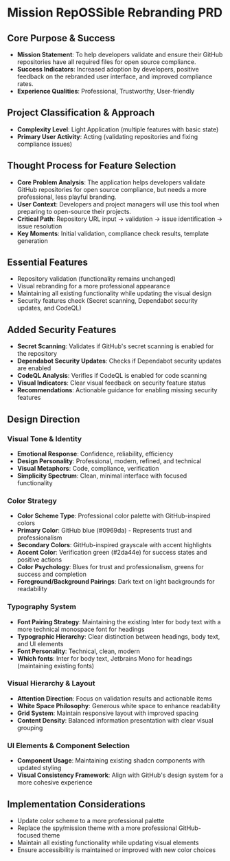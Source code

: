# Mission RepOSSible Rebranding PRD

## Core Purpose & Success
- **Mission Statement**: To help developers validate and ensure their GitHub repositories have all required files for open source compliance.
- **Success Indicators**: Increased adoption by developers, positive feedback on the rebranded user interface, and improved compliance rates.
- **Experience Qualities**: Professional, Trustworthy, User-friendly

## Project Classification & Approach
- **Complexity Level**: Light Application (multiple features with basic state)
- **Primary User Activity**: Acting (validating repositories and fixing compliance issues)

## Thought Process for Feature Selection
- **Core Problem Analysis**: The application helps developers validate GitHub repositories for open source compliance, but needs a more professional, less playful branding.
- **User Context**: Developers and project managers will use this tool when preparing to open-source their projects.
- **Critical Path**: Repository URL input → validation → issue identification → issue resolution
- **Key Moments**: Initial validation, compliance check results, template generation

## Essential Features
- Repository validation (functionality remains unchanged)
- Visual rebranding for a more professional appearance
- Maintaining all existing functionality while updating the visual design
- Security features check (Secret scanning, Dependabot security updates, and CodeQL)

## Added Security Features
- **Secret Scanning**: Validates if GitHub's secret scanning is enabled for the repository
- **Dependabot Security Updates**: Checks if Dependabot security updates are enabled
- **CodeQL Analysis**: Verifies if CodeQL is enabled for code scanning
- **Visual Indicators**: Clear visual feedback on security feature status
- **Recommendations**: Actionable guidance for enabling missing security features

## Design Direction

### Visual Tone & Identity
- **Emotional Response**: Confidence, reliability, efficiency
- **Design Personality**: Professional, modern, refined, and technical
- **Visual Metaphors**: Code, compliance, verification
- **Simplicity Spectrum**: Clean, minimal interface with focused functionality

### Color Strategy
- **Color Scheme Type**: Professional color palette with GitHub-inspired colors
- **Primary Color**: GitHub blue (#0969da) - Represents trust and professionalism
- **Secondary Colors**: GitHub-inspired grayscale with accent highlights
- **Accent Color**: Verification green (#2da44e) for success states and positive actions
- **Color Psychology**: Blues for trust and professionalism, greens for success and completion
- **Foreground/Background Pairings**: Dark text on light backgrounds for readability

### Typography System
- **Font Pairing Strategy**: Maintaining the existing Inter for body text with a more technical monospace font for headings
- **Typographic Hierarchy**: Clear distinction between headings, body text, and UI elements
- **Font Personality**: Technical, clean, modern
- **Which fonts**: Inter for body text, Jetbrains Mono for headings (maintaining existing fonts)

### Visual Hierarchy & Layout
- **Attention Direction**: Focus on validation results and actionable items
- **White Space Philosophy**: Generous white space to enhance readability
- **Grid System**: Maintain responsive layout with improved spacing
- **Content Density**: Balanced information presentation with clear visual grouping

### UI Elements & Component Selection
- **Component Usage**: Maintaining existing shadcn components with updated styling
- **Visual Consistency Framework**: Align with GitHub's design system for a more cohesive experience

## Implementation Considerations
- Update color scheme to a more professional palette
- Replace the spy/mission theme with a more professional GitHub-focused theme
- Maintain all existing functionality while updating visual elements
- Ensure accessibility is maintained or improved with new color choices